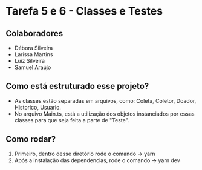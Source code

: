 # Tarefa 5 e 6 - Classes e Testes

## Colaboradores

- Débora Silveira
- Larissa Martins
- Luiz Silveira
- Samuel Araújo

## Como está estruturado esse projeto?

 - As classes estão separadas em arquivos, como: Coleta, Coletor, Doador, Historico, Usuario. 
 - No arquivo Main.ts, está a utilização dos objetos instanciados por essas classes para que seja feita a parte de "Teste".

## Como rodar?

1. Primeiro, dentro desse diretório rode o comando -> yarn
2. Após a instalação das dependencias, rode o comando -> yarn dev